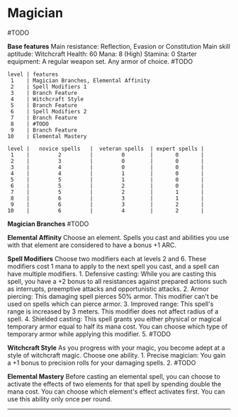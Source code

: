 # Magician
#TODO 

**Base features**
	Main resistance: Reflection, Evasion or Constitution
	Main skill aptitude: Witchcraft
	Health: 60
	Mana: 8 (High)
	Stamina: 0
	Starter equipment:
		A regular weapon set.
		Any armor of choice.
		#TODO 

```magician_class_features
level | features
 1    | Magician Branches, Elemental Affinity
 2    | Spell Modifiers 1
 3    | Branch Feature
 4    | Witchcraft Style
 5    | Branch Feature
 6    | Spell Modifiers 2
 7    | Branch Feature
 8    | #TODO 
 9    | Branch Feature
10    | Elemental Mastery
```

```magician_spell_amount
level |   novice spells   |  veteran spells  | expert spells |
 1    |         2         |         0        |       0       |
 2    |         3         |         0        |       0       |
 3    |         4         |         0        |       0       |
 4    |         4         |         1        |       0       |
 5    |         5         |         1        |       0       |
 6    |         5         |         2        |       0       |
 7    |         5         |         2        |       1       |
 8    |         6         |         3        |       1       |
 9    |         6         |         3        |       2       |
10    |         6         |         4        |       2       |
```

**Magician Branches**
	#TODO 

**Elemental Affinity**
	Choose an element. Spells you cast and abilities you use with that element are considered to have a bonus +1 ARC.

**Spell Modifiers**
	Choose two modifiers each at levels 2 and 6. 
	These modifiers cost 1 mana to apply to the next spell you cast, and a spell can have multiple modifiers.
	1. Defensive casting: 
		While you are casting this spell, you have a +2 bonus to all resistances against prepared actions such as interrupts, preemptive attacks and opportunistic attacks. 
	2. Armor piercing: 
		This damaging spell pierces 50% armor. This modifier can't be used on spells which can pierce armor.
	3. Improved range: 
		This spell's range is increased by 3 meters. This modifier does not affect radius of a spell.
	4. Shielded casting:
		This spell grants you either physical or magical temporary armor equal to half its mana cost. You can choose which type of temporary armor while applying this modifier.
	5. #TODO 

**Witchcraft Style**
	As you progress with your magic, you become adept at a style of witchcraft magic. Choose one ability.
	1. Precise magician:
		You gain a +1 bonus to precision rolls for your damaging spells.
	2. #TODO 

**Elemental Mastery**
	Before casting an elemental spell, you can choose to activate the effects of two elements for that spell by spending double the mana cost. You can choose which element's effect activates first. You can use this ability only once per round.



---
